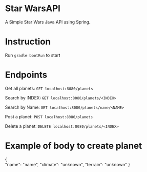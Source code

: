 # Star WarsAPI

A Simple Star Wars Java API using Spring.

# Instruction
Run `gradle bootRun` to start

# Endpoints
Get all planets: `GET localhost:8080/planets`

Search by INDEX: `GET localhost:8080/planets/<INDEX>`

Search by Name: `GET localhost:8080/planets/name/<NAME>`

Post a planet: `POST localhost:8080/planets`

Delete a planet: `DELETE localhost:8080/planets/<INDEX>`

# Example of body to create planet
{	
	"name": "name",
	"climate": "unknown",
	"terrain": "unknown"
}
